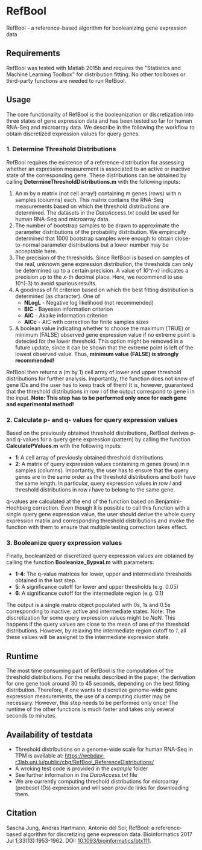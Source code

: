# RefBool
RefBool - a reference-based algorithm for booleanizing gene expression data

## Requirements
RefBool was tested with Matlab 2015b and requires the "Statistics and Machine Learning Toolbox" for distribution fitting. No other toolboxes or third-party functions are needed to run RefBool.

## Usage
The core functionality of RefBool is the booleanization or discretization into three states of gene expression data and has been tested so far for human RNA-Seq and microarray data. We describe in the following the workflow to obtain discretized expression values for query genes.

### 1. Determine Threshold Distributions
RefBool requires the existence of a reference-distribution for assessing whether an expression measurement is associated to an active or inactive state of the corresponding gene. These distributions can be obtained by calling **DetermineThresholdDistributions.m** with the following inputs:
1. An m by n matrix (not cell array!) containing m genes (rows) with n samples (columns) each. This matrix contains the RNA-Seq measurements based on which the threshold distributions are determined. The datasets in the *DataAccess.txt* could be used for human RNA-Seq and microarray data.
2. The number of bootstrap samples to be drawn to approximate the parameter distributions of the probability distribution. We empirically determined that 1000 bootstrap samples were enough to obtain close-to-normal parameter distributions but a lower number may be acceptable here.
3. The precision of the thresholds. Since RefBool is based on samples of the real, unknown gene expression distribution, the thresholds can only be determined up to a certain precision. A value of *10^(-x)* indicates a precision up to the *x*-th decimal place. Here, we recommend to use 10^(-3) to avoid spurious results.
4. A goodness of fit criterion based on which the best fitting distribution is determined (as character). One of
	- **NLogL** - Negative log likelihood (not recommended)
	- **BIC** - Bayesian information criterion
	- **AIC** - Akaike information criterion
	- **AICc** - AIC with correction for finite samples sizes
5. A boolean value indicating whether to choose the maximum (TRUE) or minimum (FALSE) observed gene expression value if no extreme point is detected for the lower threshold. This option might be removed in a future update, since it can be shown that the extreme point is left of the lowest observed value. Thus, **minimum value (FALSE) is strongly recommended!**

RefBool then returns a (m by 1) cell array of lower and upper threshold distributions for further analysis. Importantly, the function does not know of gene IDs and the user has to keep track of them! It is, however, guaranteed that the threshold distributions in row i of the output correspond to gene i in the input. **Note: This step has to be performed only once for each gene and experimental method!**

### 2. Calculate p- and q- values for query expression values
Based on the previously obtained threshold distributions, RefBool derives p- and q-values for a query gene expression (pattern) by calling the function **CalculatePValues.m** with the following inputs:
- **1**: A cell array of previously obtained threshold distributions.
- **2**: A matrix of query expression values containing m genes (rows) in n samples (columns). Importantly, the user has to ensure that the query genes are in the same order as the threshold distributions and both have the same length. In particular, query expression values in row *i* and threshold distributions in row *i* have to belong to the same gene.

q-values are calculated at the end of the function based on Benjamini-Hochberg correction. Even though it is possible to call this function with a single query gene expression value, the user should derive the whole query expression matrix and corresponding threshold distributions and invoke the function with them to ensure that multiple testing correction takes effect.

### 3. Booleanize query expression values
Finally, booleanized or discretized query expression values are obtained by calling the function **Booleanize_Bypval.m** with parameters:
- **1-4**: The q-value matrices for lower, upper and intermediate thresholds obtained in the last step.
- **5**: A significance cutoff for lower and upper thresholds (e.g. 0.05)
- **6**: A significance cutoff for the intermediate region (e.g. 0.1)

The output is a single matrix object populated with 0s, 1s and 0.5s corresponding to inactive, active and intermediate states. Note: The discretization for some query expression values might be *NaN*. This happens if the query values are close to the mean of one of the threshold distributions. However, by relaxing the intermediate region cutoff to *1*, all these values will be assignet to the intermediate expression state.

## Runtime
The most time consuming part of RefBool is the computation of the threshold distributions. For the results described in the paper, the derivation for one gene took around 30 to 45 seconds, depending on the best fitting distribution. Therefore, if one wants to discretize genome-wide gene expression measurements, the use of a computing cluster may be necessary. However, this step needs to be performed only once! The runtime of the other functions is much faster and takes only several seconds to minutes.

## Availability of testdata
- Threshold distributions on a genome-wide scale for human RNA-Seq in TPM is available at:
https://webdav-r3lab.uni.lu/public/cbg/RefBool_ReferenceDistributions/
- A wroking test code is provided in the *example* folder
- See further information in the *DataAccess.txt* file 
- We are currently computing threshold distributions for microarray (probeset IDs) expression and will soon provide links for downloading them. 

## Citation
Sascha Jung, Andras Hartmann, Antonio del Sol; RefBool: a reference-based algorithm for discretizing gene expression data. Bioinformatics 2017 Jul 1;33(13):1953-1962. DOI: [10.1093/bioinformatics/btx111](https://doi.org/10.1093/bioinformatics/btx111).
